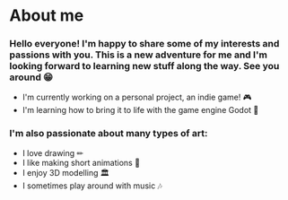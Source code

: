 # About me

### Hello everyone! I'm happy to share some of my interests and passions with you. This is a new adventure for me and I'm looking forward to learning new stuff along the way. See you around 😁

- I'm currently working on a personal project, an indie game! 🎮
- I'm learning how to bring it to life with the game engine Godot 💾
### I'm also passionate about many types of art:
- I love drawing ✏
- I like making short animations 🏃
- I enjoy 3D modelling 🏛
- I sometimes play around with music 🎶

<!--
**MichaelDime/michaeldime** is a ✨ _special_ ✨ repository because its `README.md` (this file) appears on your GitHub profile.

Here are some ideas to get you started:

- 🔭 I’m currently working on ...
- 🌱 I’m currently learning ...
- 👯 I’m looking to collaborate on ...
- 🤔 I’m looking for help with ...
- 💬 Ask me about ...
- 📫 How to reach me: ...
- 😄 Pronouns: ...
- ⚡ Fun fact: ...
-->
